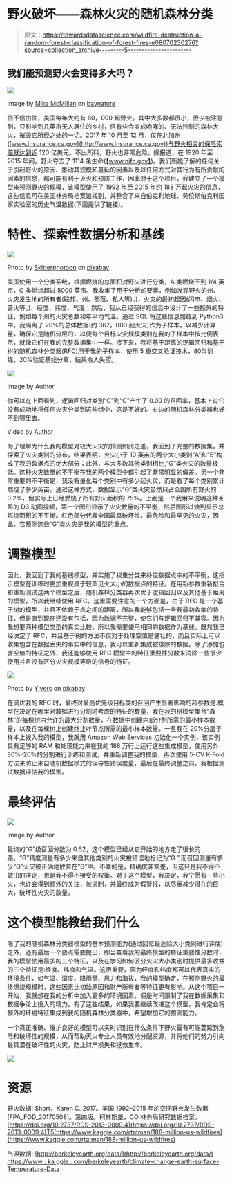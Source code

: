 # 野火破坏——森林火灾的随机森林分类

> 原文：<https://towardsdatascience.com/wildfire-destruction-a-random-forest-classification-of-forest-fires-e08070230276?source=collection_archive---------5----------------------->

## 我们能预测野火会变得多大吗？

![](img/8aaf45877be7a3b77d98746e360e3278.png)

Image by [Mike McMillan](https://baynature.org/article/bay-area-filmmaker-looks-for-answers/rim-fire-photo-credit-usfs-mike-mcmillan/) on [baynature](https://baynature.org/wp-content/uploads/2018/09/Rim-Fire-photo-credit-USFS-Mike-McMillan.jpg)

信不信由你，美国每年大约有 80，000 起野火。其中大多数都很小，很少被注意到，只影响到几英亩无人居住的乡村，但有些会变成咆哮的、无法控制的森林大火，摧毁它所经之处的一切。2017 年 10 月至 12 月，仅在北加州([www.insurance.ca.gov](http://www.insurance.ca.gov))与野火相关的保险索赔就达到近 120 亿美元。不出所料，野火也非常危险，据报道，在 1920 年至 2015 年间，野火夺去了 1114 条生命(【www.nifc.gov】)。我们所能了解的任何关于引起野火的原因、推动其规模和蔓延的因素以及以任何方式对其行为有所贡献的因素的信息，都可能有利于灭火和预防工作，因此对于这个项目，我建立了一个模型来预测野火的规模，该模型使用了 1992 年至 2015 年约 188 万起火灾的信息，这些信息可在美国林务局档案馆找到，并整合了来自伯克利地球、劳伦斯伯克利国家实验室的历史气温数据(下面提供了链接)。

# 特性、探索性数据分析和基线

![](img/08b52e0c8237cc6325e738f60605fa8c.png)

Photo by [Skitterphotoon](https://pixabay.com/users/skitterphoto-324082/) on [pixabay](https://pixabay.com/photos/easter-fire-bonfire-fire-flames-384602/)

美国使用一个分类系统，根据燃烧的总面积对野火进行分类，A 类燃烧不到 1/4 英亩，G 类燃烧超过 5000 英亩。我收集了用于分析的要素，例如发现野火的州、火灾发生地的所有者(联邦、州、部落、私人等)。)，火灾的最初起因(闪电、烟火、营火等。)、经度、纬度、气温；然后，我从已经获得的信息中设计了一些额外的特征，例如每个州的火灾总数和年平均气温。通过 SQL 将这些信息加载到 Python3 中，我隔离了 20%的总体数据(约 367，000 起火灾)作为子样本，以减少计算量，确保它是随机分层的，以便每个目标火灾规模类别在我的子样本中按比例表示，就像它们在我的完整数据集中一样。接下来，我将基于距离的逻辑回归和基于树的随机森林分类器(RFC)用于我的子样本，使用 5 重交叉验证技术，80%训练，20%验证基线分离，结果令人失望。

![](img/af9e77c29e7a9613c83f91ac74526fe1.png)

Image by Author

你可以在上面看到，逻辑回归对类别“C”到“G”产生了 0.00 的召回率，基本上说它没有成功地将任何火灾分类到这些组中，这是不好的。右边的随机森林分类器也好不到哪里去。

Video by Author

为了理解为什么我的模型对较大火灾的预测如此之差，我回到了完整的数据集，并探索了火灾类别的分布，结果表明，火灾小于 10 英亩的两个大小类别“A”和“B”构成了我的数据点的绝大部分；此外，与大多数其他类别相比,“G”类火灾的数量极低。这种火灾数量的不平衡在我的两个模型中都引起了非常明显的偏差。另一个非常重要的不平衡是，我没有量化每个类别中有多少起火灾，而是看了每个类别累计燃烧了多少英亩。通过这种方式，数据显示“G”类火灾虽然只占全国所有野火的 0.2%，但实际上已经燃烧了所有野火面积的 75%。上面是一个我用来说明这种关系的 D3 动画视频，第一个图形显示了火灾数量的不平衡，然后图形过渡到显示总燃烧面积的不平衡。红色部分代表全国最具破坏性、最危险和最罕见的火灾，因此，它预测这些“G”类火灾是我的模型的重点。

# 调整模型

因此，我回到了我的基线模型，并实施了权重分类来补偿数据点中的不平衡，这指示模型在训练时更加重视属于较罕见火大小的数据点的特征。在用新参数重新拟合和重新测试这两个模型之后，随机森林分类器再次优于逻辑回归以及其他基于距离的模型，所以我继续使用 RFC。这里需要注意的一个方面是，由于 RFC 是一个基于树的模型，并且不依赖于点之间的距离，所以我能够包括一些我最初收集的特征，但是直到现在还没有包括，因为数据不完整，使它们与逻辑回归不兼容。因为我想要两种模型类型的真实比较，所以我需要使用相同的数据作为基线。既然我已经决定了 RFC，并且基于树的方法不仅对于处理空值是健壮的，而且实际上可以收集包含在数据丢失的事实中的信息，我可以重新集成被排除的数据。除了添加包含空值的特征之外，我还能够使用 RFC 模型中的特征重要性分数来消除一些很少使用并且没有区分火灾规模等级的信号的特征。

![](img/bb0330ca2ac2a1858854330a60857df8.png)

Photo by [Ylvers](https://pixabay.com/users/ylvers-337353/) on [pixabay](https://pixabay.com/photos/forest-fire-trees-burning-forest-432870/)

在调优我的 RFC 时，最终对最高优先级目标类的召回产生显著影响的超参数是:模型在决定在哪里对数据进行分割时考虑的特征的数量，我在我的树模型集合“森林”的每棵树内允许的最大分割数量，在数据中创建内部分割所需的最小样本数量，以及在每棵树上创建终止叶节点所需的最小样本数量。一旦我在 20%分层子样本上拨入我的模型，我就用 Amazon Web Services 初始化一个实例，该实例具有足够的 RAM 和处理能力来在我的 188 万行上运行这些集成模型，使用另外 80%-20%的分割进行训练和测试，并重新调整我的模型，再次使用 5-CV K-Fold 方法来防止来自随机数据模式的误导性错误度量，最后在最终调整之前，我根据测试数据评估我的模型。

# 最终评估

![](img/81a8c41b71487cd4a8df5bbb43cccda5.png)

Image by Author

最终的“G”级召回分数为 0.62，这个模型已经从它开始的地方走了很长的路。“G”精度测量有多少来自其他类别的火灾被错误地标记为“G ”,而召回测量有多少“G”火灾被正确地放置在“G”中。不幸的是，精确度非常差，但这只是我不得不做出的决定，也是我不得不接受的权衡。对于这个模型，我决定，我宁愿有一些小火，也许会得到额外的关注，被遏制，并最终成为假警报，以尽量减少潜在的巨大，破坏性火灾的数量。

# 这个模型能教给我们什么

除了我的随机森林分类器模型的基本预测能力(通过回忆最危险大小类别进行评估)之外，还有最后一个要点需要提出，即当查看我的最终模型的特征重要性分数时，我的模型使用最多的三个特征，以及在学习如何区分火灾大小类别时提供最多收益的三个特征是:经度、纬度和气温。这很重要，因为经度和纬度都可以代表真实的环境条件，如气温、湿度、降雨量、风力和海拔，我的模型确定，在预测野火的最终燃烧规模时，这些因素比初始原因和财产所有者等特征更有影响。从这个项目一开始，我就想在我的分析中加入更多的环境因素，但是时间限制了我在数据采集和数据争论上投入的精力。有了这些结果，如果我要继续改进这个模型，我肯定会将额外的环境特征集成到我的随机森林分类器中，希望增加它的预测能力。

一个真正准确、维护良好的模型可以实时识别在什么条件下野火最有可能蔓延到危险和破坏性的规模，从而帮助灭火专业人员有效地分配资源，并将他们的努力引向最具潜在破坏性的火灾，防止财产损失和拯救生命。

![](img/2c5edf66371bfee3ba461c842f397ce8.png)

# **资源**

野火数据:
Short，Karen C. 2017。美国 1992–2015 年的空间野火发生数据[FPA_FOD_20170508]。第四版。柯林斯堡，CO:林务局研究数据档案。[https://doi.org/10.2737/RDS-2013-0009.4](https://doi.org/10.2737/RDS-2013-0009.4)T5[https://www.kaggle.com/rtatman/188-million-us-wildfires](https://www.kaggle.com/rtatman/188-million-us-wildfires)

气温数据:
[http://berkeleyearth.org/data/](http://berkeleyearth.org/data/)
[https://www . ka ggle . com/berkeleyearth/climate-change-earth-surface-Temperature-Data](https://www.kaggle.com/berkeleyearth/climate-change-earth-surface-temperature-data)